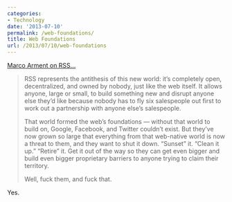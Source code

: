 ```yaml
---
categories:
- Technology
date: '2013-07-10'
permalink: /web-foundations/
title: Web Foundations
url: /2013/07/10/web-foundations
---
```


<a href="http://www.marco.org/2013/07/03/lockdown">Marco Arment on RSS...</a>

<blockquote>RSS represents the antithesis of this new world: it’s completely open, decentralized, and owned by nobody, just like the web itself. It allows anyone, large or small, to build something new and disrupt anyone else they’d like because nobody has to fly six salespeople out first to work out a partnership with anyone else’s salespeople.

That world formed the web’s foundations — without that world to build on, Google, Facebook, and Twitter couldn’t exist. But they’ve now grown so large that everything from that web-native world is now a threat to them, and they want to shut it down. “Sunset” it. “Clean it up.” “Retire” it. Get it out of the way so they can get even bigger and build even bigger proprietary barriers to anyone trying to claim their territory.

Well, fuck them, and fuck that.</blockquote>

Yes.